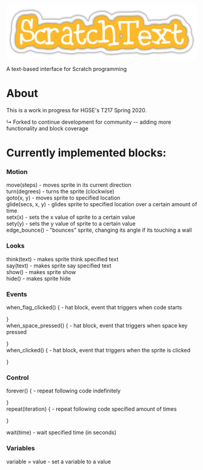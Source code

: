 <img src="static/title.png" alt="ScratchText" width="600">

A text-based interface for Scratch programming

# About

This is a work in progress for HGSE's T217 Spring 2020.

↳ Forked to continue development for community -- adding more functionality and block coverage

# Currently implemented blocks:

### Motion
move(steps) - moves sprite in its current direction<br/>
turn(degrees) - turns the sprite (clockwise)<br/>
goto(x, y) - moves sprite to specified location<br/>
glide(secs, x, y) - glides sprite to specified location over a certain amount of time<br/>
setx(x) - sets the x value of sprite to a certain value<br/>
sety(y) - sets the y value of sprite to a certain value<br/>
edge_bounce() - "bounces" sprite, changing its angle if its touching a wall

### Looks
think(text) - makes sprite think specified text<br/>
say(text) - makes sprite say specified text<br/>
show() - makes sprite show<br/>
hide() - makes sprite hide<br/>

### Events
when_flag_clicked() {  - hat block, event that triggers when code starts

}<br/>
when_space_pressed() {  - hat block, event that triggers when space key pressed

}<br/>
when_clicked() {  - hat block, event that triggers when the sprite is clicked

}<br/>

### Control
forever() {  - repeat following code indefinitely

}<br/>
repeat(iteration) {  - repeat following code specified amount of times

}<br/>

wait(time) - wait specified time (in seconds)

### Variables
variable = value - set a variable to a value